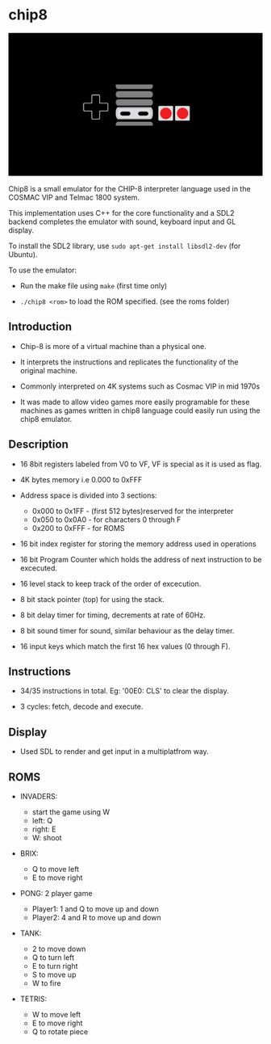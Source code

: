 chip8
=====

![chip8](https://github.com/adityapanchal10/chip8/blob/main/chip8.jpg "chip8 image")


Chip8 is a small emulator for the CHIP-8 interpreter language used in the COSMAC VIP and Telmac 1800 system.

This implementation uses C++ for the core functionality and a SDL2 backend completes the emulator with sound, keyboard input and GL display.

To install the SDL2 library, use `sudo apt-get install libsdl2-dev` (for Ubuntu).

To use the emulator:

- Run the make file using `make` (first time only)

- `./chip8 <rom>` to load the ROM specified. (see the roms folder)

## **Introduction**

- Chip-8 is more of a virtual machine than a physical one.

- It interprets the instructions and replicates the functionality of the original machine.

- Commonly interpreted on 4K systems such as Cosmac VIP in mid 1970s

- It was made to allow video games more easily programable for these machines as games written in chip8 language could easily run using the chip8 emulator.

## **Description**

- 16 8bit registers labeled from V0 to VF, VF is special as it is used as flag.

- 4K bytes memory i.e 0.000 to 0xFFF

- Address space is divided into 3 sections:
  - 0x000 to 0x1FF - (first 512 bytes)reserved for the interpreter
  - 0x050 to 0x0A0 - for characters 0 through F
  - 0x200 to 0xFFF - for ROMS

- 16 bit index register for storing the memory address used in operations

- 16 bit Program Counter which holds the address of next instruction to be excecuted.

- 16 level stack to keep track of the order of excecution.

- 8 bit stack pointer (top) for using the stack.

- 8 bit delay timer for timing, decrements at rate of 60Hz.

- 8 bit sound timer for sound, similar behaviour as the delay timer.

- 16 input keys which match the first 16 hex values (0 through F).

## **Instructions**

- 34/35 instructions in total. Eg: '00E0: CLS' to clear the display.

- 3 cycles: fetch, decode and execute.

## **Display**

- Used SDL to render and get input in a multiplatfrom way.

## **ROMS**

- INVADERS: 
  - start the game using W
  - left: Q
  - right: E
  - W: shoot

- BRIX: 
  - Q to move left
  - E to move right

- PONG: 2 player game
  - Player1: 1 and Q to move up and down
  - Player2: 4 and R to move up and down

- TANK: 
  - 2 to move down
  - Q to turn left
  - E to turn right
  - S to move up
  - W to fire

- TETRIS: 
  - W to move left
  - E to move right
  - Q to rotate piece
